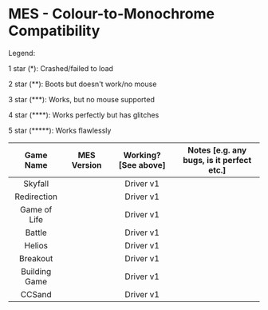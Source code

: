 # MES - Colour-to-Monochrome Compatibility

Legend:

1 star (*): Crashed/failed to load

2 star (**): Boots but doesn't work/no mouse

3 star (***): Works, but no mouse supported

4 star (****): Works perfectly but has glitches

5 star (*****): Works flawlessly

|Game Name|MES Version|Working? [See above]|Notes [e.g. any bugs, is it perfect etc.]|
|:-------:|:---------:|:------------------:|:---------------------------------------:|
|Skyfall| |Driver v1| |*****|Game runs at full speed with no critical issues. Minor graphical glitch with the Nitrosoft Title display|
|Redirection| |Driver v1||**|Game boots fine once click is changed to enter, you can't proceed due to lack of mouse_drag and graphical glitches|
|Game of Life| |Driver v1| |**|[Lewisk3's Game of Life] Boots with no issues, gets in-game, however you can't proceed due to no mouse click and the API involved|
|Battle| |Driver v1| |**| |Boots perfectly, however proceeding is impossible without clicking|
|Helios| |Driver v1| |**| |Game loads, but a severe graphical glitch means you can't see anything|
|Breakout||Driver v1||****| |Severe graphical issues, however controls are perfect and gameplay isn't critically affected|
|Building Game||Driver v1| |***| |Runs perfectly with minor graphical issues, proceeding past the title screen is impossible due to a lack of mouse click events|
|CCSand| |Driver v1| |*| |Game fails to boot; game requires an advanced computer|
